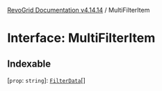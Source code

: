 [RevoGrid Documentation v4.14.14](README.md) / MultiFilterItem

# Interface: MultiFilterItem

## Indexable

 \[`prop`: `string`\]: [`FilterData`](Interface.FilterData.md)[]
